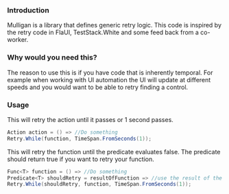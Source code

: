 ### Introduction
<p>Mulligan is a library that defines generic retry logic. This code is inspired by the retry code in FlaUI, TestStack.White and some feed back from a co-worker.</p>


### Why would you need this?
<p>The reason to use this is if you have code that is inherently temporal. For example when working with UI automation the UI will update at different speeds and you would want to be able to retry finding a control.</p>

### Usage
This will retry the action until it passes or 1 second passes.
``` csharp
Action action = () => //Do something
Retry.While(function, TimeSpan.FromSeconds(1));
```

This will retry the function until the predicate evaluates false. The predicate should return true if you want to retry your function.
```csharp
Func<T> function = () => //Do something
Predicate<T> shouldRetry = resultOfFunction => //use the result of the function to evaluate if you should retry
Retry.While(shouldRetry, function, TimeSpan.FromSeconds(1));
```
